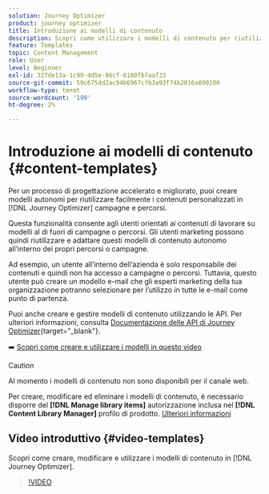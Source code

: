 ```yaml
---
solution: Journey Optimizer
product: journey optimizer
title: Introduzione ai modelli di contenuto
description: Scopri come utilizzare i modelli di contenuto per riutilizzare i contenuti nelle campagne e nei percorsi Journey Optimizer
feature: Templates
topic: Content Management
role: User
level: Beginner
exl-id: 327de13a-1c99-4d5e-86cf-8180fb7aaf23
source-git-commit: 59c675dd2ac94b6967cfb3a93f74b2016a090190
workflow-type: tm+mt
source-wordcount: '199'
ht-degree: 2%

---
```



# Introduzione ai modelli di contenuto {#content-templates}

Per un processo di progettazione accelerato e migliorato, puoi creare modelli autonomi per riutilizzare facilmente i contenuti personalizzati in [!DNL Journey Optimizer] campagne e percorsi.

Questa funzionalità consente agli utenti orientati ai contenuti di lavorare su modelli al di fuori di campagne o percorsi. Gli utenti marketing possono quindi riutilizzare e adattare questi modelli di contenuto autonomo all’interno dei propri percorsi o campagne.

<!--![](../rn/assets/do-not-localize/content-template.gif)-->

Ad esempio, un utente all’interno dell’azienda è solo responsabile dei contenuti e quindi non ha accesso a campagne o percorsi. Tuttavia, questo utente può creare un modello e-mail che gli esperti marketing della tua organizzazione potranno selezionare per l’utilizzo in tutte le e-mail come punto di partenza.

Puoi anche creare e gestire modelli di contenuto utilizzando le API. Per ulteriori informazioni, consulta [Documentazione delle API di Journey Optimizer](https://developer.adobe.com/journey-optimizer-apis/references/content/){target="_blank"}.

➡️ [Scopri come creare e utilizzare i modelli in questo video](#video-templates)

>[!CAUTION]
>
>Al momento i modelli di contenuto non sono disponibili per il canale web.
>
>Per creare, modificare ed eliminare i modelli di contenuto, è necessario disporre del **[!DNL Manage library items]** autorizzazione inclusa nel **[!DNL Content Library Manager]** profilo di prodotto. [Ulteriori informazioni](../administration/ootb-product-profiles.md#content-library-manager)

## Video introduttivo {#video-templates}

Scopri come creare, modificare e utilizzare i modelli di contenuto in [!DNL Journey Optimizer].

>[!VIDEO](https://video.tv.adobe.com/v/3413743/?quality=12)

